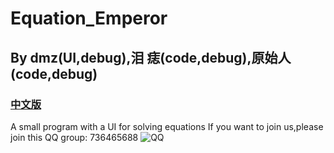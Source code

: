 # Equation_Emperor
## By dmz(UI,debug),泪 痣(code,debug),原始人(code,debug)
### [中文版](README_ZH.md)
A small program with a UI for solving equations
If you want to join us,please join this QQ group: 736465688
![QQ](https://github.com/user-attachments/assets/483544f8-f43b-43d7-a08e-cf843e94a783)
